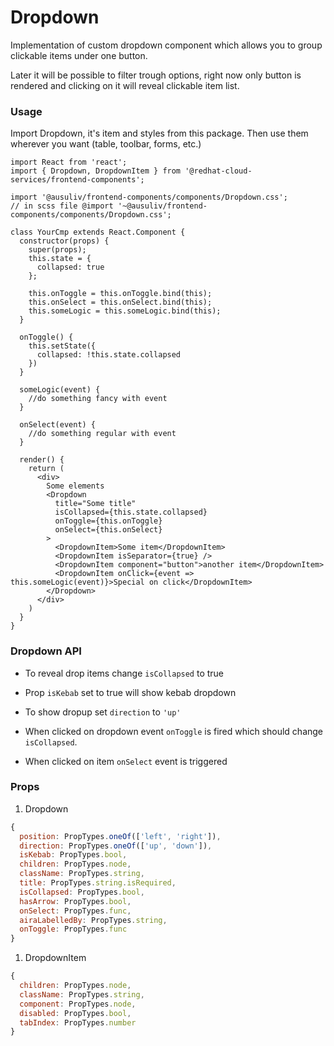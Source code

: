 # Dropdown
Implementation of custom dropdown component which allows you to group clickable items under one button.

Later it will be possible to filter trough options, right now only button is rendered and clicking on it will reveal clickable item list.

### Usage
Import Dropdown, it's item and styles from this package. Then use them wherever you want (table, toolbar, forms, etc.)

```JSX
import React from 'react';
import { Dropdown, DropdownItem } from '@redhat-cloud-services/frontend-components';

import '@ausuliv/frontend-components/components/Dropdown.css';
// in scss file @import '~@ausuliv/frontend-components/components/Dropdown.css';

class YourCmp extends React.Component {
  constructor(props) {
    super(props);
    this.state = {
      collapsed: true
    };

    this.onToggle = this.onToggle.bind(this);
    this.onSelect = this.onSelect.bind(this);
    this.someLogic = this.someLogic.bind(this);
  }

  onToggle() {
    this.setState({
      collapsed: !this.state.collapsed
    })
  }

  someLogic(event) {
    //do something fancy with event
  }

  onSelect(event) {
    //do something regular with event
  }

  render() {
    return (
      <div>
        Some elements
        <Dropdown
          title="Some title"
          isCollapsed={this.state.collapsed}
          onToggle={this.onToggle}
          onSelect={this.onSelect}
        >
          <DropdownItem>Some item</DropdownItem>
          <DropdownItem isSeparator={true} />
          <DropdownItem component="button">another item</DropdownItem>
          <DropdownItem onClick={event => this.someLogic(event)}>Special on click</DropdownItem>
        </Dropdown>
      </div>
    )
  }
}
```

### Dropdown API
* To reveal drop items change `isCollapsed` to true

* Prop `isKebab` set to true will show kebab dropdown

* To show dropup set `direction` to `'up'`

* When clicked on dropdown event `onToggle` is fired which should change `isCollapsed`.

* When clicked on item `onSelect` event is triggered


### Props

1) Dropdown
```javascript
{
  position: PropTypes.oneOf(['left', 'right']),
  direction: PropTypes.oneOf(['up', 'down']),
  isKebab: PropTypes.bool,
  children: PropTypes.node,
  className: PropTypes.string,
  title: PropTypes.string.isRequired,
  isCollapsed: PropTypes.bool,
  hasArrow: PropTypes.bool,
  onSelect: PropTypes.func,
  airaLabelledBy: PropTypes.string,
  onToggle: PropTypes.func
}
```

1) DropdownItem
```javascript
{
  children: PropTypes.node,
  className: PropTypes.string,
  component: PropTypes.node,
  disabled: PropTypes.bool,
  tabIndex: PropTypes.number
}
```
